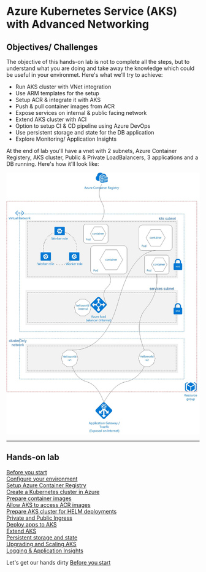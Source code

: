 # Azure Kubernetes Service (AKS) with Advanced Networking

## Objectives/ Challenges

The objective of this hands-on lab is not to complete all the steps, but to understand what you are doing and take away the knowledge which could be useful in your environmet. Here's what we'll try to achieve:

- Run AKS cluster with VNet integration
- Use ARM templates for the setup
- Setup ACR & integrate it with AKS
- Push & pull container images from ACR
- Expose services on internal & public facing network
- Extend AKS cluster with ACI
- Option to setup CI & CD pipeline using Azure DevOps
- Use persistent storage and state for the DB application
- Explore Monitoring/ Application Insights

At the end of lab you'll have a vnet with 2 subnets, Azure Container Registery, AKS cluster, Public & Private LoadBalancers, 3 applications and a DB running. Here's how it'll look like:

![](diagram.jpg)

---
## Hands-on lab
[Before you start](start.md) \
[Configure your environment](envconfigure.md) \
[Setup Azure Container Registry](acr.md) \
[Create a Kubernetes cluster in Azure](aks.md) \
[Prepare container images](prepareimages.md) \
[Allow AKS to access ACR images](akstoacr.md) \
[Prepare AKS cluster for HELM deployments](helm.md) \
[Private and Public Ingress](ingress.md) \
[Deploy apps to AKS](deployapps.md) \
[Extend AKS](aci.md) \
[Persistent storage and state](storage.md) \
[Upgrading and Scaling AKS](upgrade.md) \
[Logging & Application Insights](monitor.md)

Let's get our hands dirty [Before you start](start.md)
